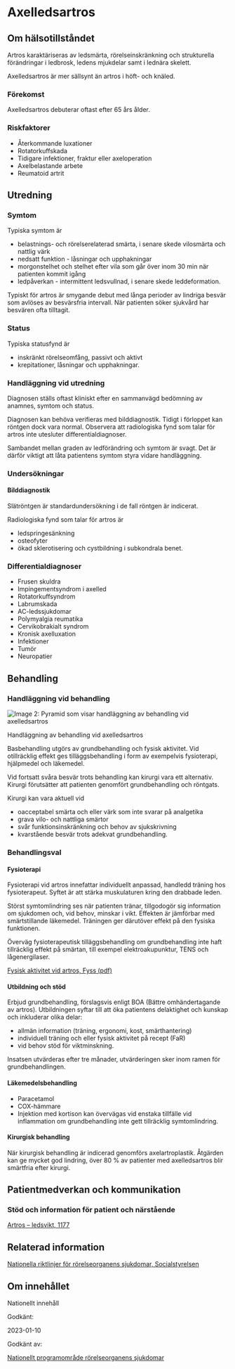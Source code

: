 Axelledsartros
==============

Om hälsotillståndet
-------------------

Artros karaktäriseras av ledsmärta, rörelseinskränkning och strukturella förändringar i ledbrosk, ledens mjukdelar samt i lednära skelett.

Axelledsartros är mer sällsynt än artros i höft- och knäled.

### Förekomst

Axelledsartros debuterar oftast efter 65 års ålder.

### Riskfaktorer

*   Återkommande luxationer 
*   Rotatorkuffskada
*   Tidigare infektioner, fraktur eller axeloperation 
*   Axelbelastande arbete
*   Reumatoid artrit

Utredning
---------

### Symtom

Typiska symtom är

*   belastnings- och rörelserelaterad smärta, i senare skede vilosmärta och nattlig värk 
*   nedsatt funktion - låsningar och upphakningar
*   morgonstelhet och stelhet efter vila som går över inom 30 min när patienten kommit igång 
*   ledpåverkan - intermittent ledsvullnad, i senare skede leddeformation.

Typiskt för artros är smygande debut med långa perioder av lindriga besvär som avlöses av besvärsfria intervall. När patienten söker sjukvård har besvären ofta tilltagit.

### Status

Typiska statusfynd är

*   inskränkt rörelseomfång, passivt och aktivt 
*   krepitationer, låsningar och upphakningar.

### Handläggning vid utredning

Diagnosen ställs oftast kliniskt efter en sammanvägd bedömning av anamnes, symtom och status.

Diagnosen kan behöva verifieras med bilddiagnostik. Tidigt i förloppet kan röntgen dock vara normal. Observera att radiologiska fynd som talar för artros inte utesluter differentialdiagnoser.

Sambandet mellan graden av ledförändring och symtom är svagt. Det är därför viktigt att låta patientens symtom styra vidare handläggning.

### Undersökningar

#### Bilddiagnostik

Slätröntgen är standardundersökning i de fall röntgen är indicerat.

Radiologiska fynd som talar för artros är

*   ledspringesänkning
*   osteofyter
*   ökad sklerotisering och cystbildning i subkondrala benet.

### Differentialdiagnoser

*   Frusen skuldra
*   Impingementsyndrom i axelled
*   Rotatorkuffsyndrom 
*   Labrumskada 
*   AC-ledssjukdomar
*   Polymyalgia reumatika 
*   Cervikobrakialt syndrom 
*   Kronisk axelluxation
*   Infektioner 
*   Tumör
*   Neuropatier

Behandling
----------

### Handläggning vid behandling

![Image 2: Pyramid som visar handläggning av behandling vid axelledsartros](https://vardpersonal.1177.se/contentassets/ddbf934b0dbf434d9535863f3f2a7352/behandlingspyramid-vid-artros.png?saved=2024-06-11+02:44&preset=low-res)

Handläggning av behandling vid axelledsartros

Basbehandling utgörs av grundbehandling och fysisk aktivitet. Vid otillräcklig effekt ges tilläggsbehandling i form av exempelvis fysioterapi, hjälpmedel och läkemedel.

Vid fortsatt svåra besvär trots behandling kan kirurgi vara ett alternativ. Kirurgi förutsätter att patienten genomfört grundbehandling och röntgats.

Kirurgi kan vara aktuell vid

*   oacceptabel smärta och eller värk som inte svarar på analgetika
*   grava vilo- och nattliga smärtor
*   svår funktionsinskränkning och behov av sjukskrivning
*   kvarstående besvär trots adekvat grundbehandling.

### Behandlingsval

#### Fysioterapi

Fysioterapi vid artros innefattar individuellt anpassad, handledd träning hos fysioterapeut. Syftet är att stärka muskulaturen kring den drabbade leden.

Störst symtomlindring ses när patienten tränar, tillgodogör sig information om sjukdomen och, vid behov, minskar i vikt. Effekten är jämförbar med smärtstillande läkemedel. Träningen ger därutöver effekt på den fysiska funktionen.

Överväg fysioterapeutisk tilläggsbehandling om grundbehandling inte haft tillräcklig effekt på smärtan, till exempel elektroakupunktur, TENS och lågenergilaser.

[Fysisk aktivitet vid artros, Fyss (pdf)](http://www.fyss.se/wp-content/uploads/2017/09/Artros.pdf)

#### Utbildning och stöd

Erbjud grundbehandling, förslagsvis enligt BOA (Bättre omhändertagande av artros). Utbildningen syftar till att öka patientens delaktighet och kunskap och inkluderar olika delar:

*   allmän information (träning, ergonomi, kost, smärthantering)
*   individuell träning och eller fysisk aktivitet på recept (FaR)
*   vid behov stöd för viktminskning.

Insatsen utvärderas efter tre månader, utvärderingen sker inom ramen för grundbehandlingen.

#### Läkemedelsbehandling

*   Paracetamol
*   COX-hämmare
*   Injektion med kortison kan övervägas vid enstaka tillfälle vid inflammation om grundbehandling inte gett tillräcklig symtomlindring.

#### Kirurgisk behandling

När kirurgisk behandling är indicerad genomförs axelartroplastik. Åtgärden kan ge mycket god lindring, över 80 % av patienter med axelledsartros blir smärtfria efter kirurgi.

Patientmedverkan och kommunikation
----------------------------------

### Stöd och information för patient och närstående

[Artros – ledsvikt, 1177](https://www.1177.se/sjukdomar--besvar/skelett-leder-och-muskler/leder/artros---ledsvikt/)

Relaterad information
---------------------

[Nationella riktlinjer för rörelseorganens sjukdomar, Socialstyrelsen](https://www.socialstyrelsen.se/kunskapsstod-och-regler/regler-och-riktlinjer/nationella-riktlinjer/riktlinjer-och-utvarderingar/rorelseorganens-sjukdomar/)

Om innehållet
-------------

Nationellt innehåll

Godkänt:

2023-01-10

Godkänt av:

[Nationellt programområde rörelseorganens sjukdomar](https://kunskapsstyrningvard.se/kunskapsstyrningvard/programomradenochsamverkansgrupper/nationellaprogramomraden/npororelseorganenssjukdomar.56460.html)
